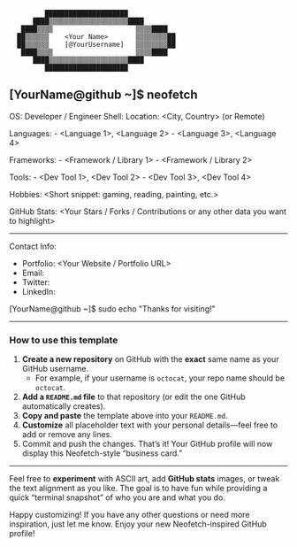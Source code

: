 <!-- 
  Welcome to your Neofetch-inspired README!
  Replace placeholders as needed 
  and feel free to customize/extend.
-->
             █████████████████████
          ████▒▒▒▒▒▒▒▒▒▒▒▒▒▒▒▒▒▒▒▒████
       ████▒▒▒▒                     ▒▒▒▒████
      ██▒▒▒▒▒▒    <Your Name>       ▒▒▒▒▒▒▒▒██
      ██▒▒▒▒▒▒    [@YourUsername]   ▒▒▒▒▒▒▒▒██
       ████▒▒▒▒                     ▒▒▒▒████
          ████▒▒▒▒▒▒▒▒▒▒▒▒▒▒▒▒▒▒▒▒████
             █████████████████████

[YourName@github ~]$ neofetch
-------------------------------------------------
OS:            Developer / Engineer
Shell:         <Your Role> 
Location:      <City, Country> (or Remote)

Languages:     - <Language 1>, <Language 2>
               - <Language 3>, <Language 4>

Frameworks:    - <Framework / Library 1>
               - <Framework / Library 2>

Tools:         - <Dev Tool 1>, <Dev Tool 2>
               - <Dev Tool 3>, <Dev Tool 4>

Hobbies:       <Short snippet: gaming, reading, 
                painting, etc.>

GitHub Stats:  <Your Stars / Forks / Contributions 
                or any other data you want to highlight>

-------------------------------------------------
Contact Info:
- Portfolio:   <Your Website / Portfolio URL>
- Email:       <Your Contact Email>
- Twitter:     <Your Twitter handle>
- LinkedIn:    <Your LinkedIn Profile URL>

[YourName@github ~]$ sudo echo "Thanks for visiting!"

---

### How to use this template

1. **Create a new repository** on GitHub with the **exact** same name as your GitHub username.  
   - For example, if your username is `octocat`, your repo name should be `octocat`.
2. **Add a `README.md` file** to that repository (or edit the one GitHub automatically creates).
3. **Copy and paste** the template above into your `README.md`.
4. **Customize** all placeholder text with your personal details—feel free to add or remove any lines.
5. Commit and push the changes. That’s it! Your GitHub profile will now display this Neofetch-style “business card.”

---

Feel free to **experiment** with ASCII art, add **GitHub stats** images, or tweak the text alignment as you like. The goal is to have fun while providing a quick “terminal snapshot” of who you are and what you do.

Happy customizing! If you have any other questions or need more inspiration, just let me know. Enjoy your new Neofetch-inspired GitHub profile!
